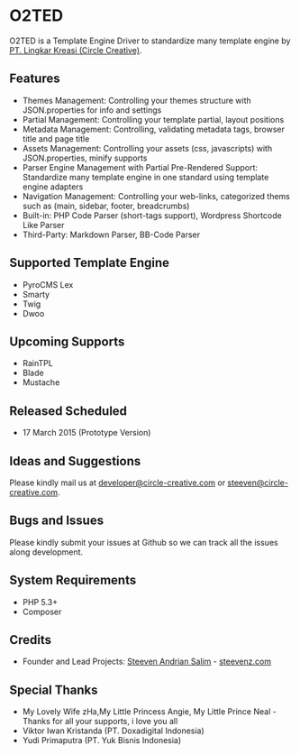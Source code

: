 # O2TED
O2TED is a Template Engine Driver to standardize many template engine by [PT. Lingkar Kreasi (Circle Creative)][1].

Features
------------------
* Themes Management: Controlling your themes structure with JSON.properties for info and settings
* Partial Management: Controlling your template partial, layout positions
* Metadata Management: Controlling, validating metadata tags, browser title and page title
* Assets Management: Controlling your assets (css, javascripts) with JSON.properties, minify supports
* Parser Engine Management with Partial Pre-Rendered Support: Standardize many template engine in one standard using template engine adapters
* Navigation Management: Controlling your web-links, categorized thems such as (main, sidebar, footer, breadcrumbs)
* Built-in: PHP Code Parser (short-tags support), Wordpress Shortcode Like Parser
* Third-Party: Markdown Parser, BB-Code Parser

Supported Template Engine
------------------
* PyroCMS Lex
* Smarty
* Twig
* Dwoo
 
Upcoming Supports
------------------
* RainTPL
* Blade
* Mustache

Released Scheduled
------------------
* 17 March 2015 (Prototype Version)

Ideas and Suggestions
---------------------
Please kindly mail us at [developer@circle-creative.com][6] or [steeven@circle-creative.com][7].

Bugs and Issues
---------------
Please kindly submit your issues at Github so we can track all the issues along development.

System Requirements
-------------------
- PHP 5.3+
- Composer

Credits
-------
* Founder and Lead Projects: [Steeven Andrian Salim][7] - [steevenz.com][6]
 
Special Thanks
--------------
* My Lovely Wife zHa,My Little Princess Angie, My Little Prince Neal - Thanks for all your supports, i love you all
* Viktor Iwan Kristanda (PT. Doxadigital Indonesia)
* Yudi Primaputra (PT. Yuk Bisnis Indonesia)

[1]: http://circle-creative.com
[2]: http://circle-creative.com/products/o2ted
[3]: http://o2system.center
[4]: mailto:developer@circle-creative.com
[5]: mailto:steeven@circle-creative.com
[6]: http://steevenz.com
[7]: http://cv.steevenz.com
[8]: https://getcomposer.org
[9]: https://packagist.org/packages/o2system/o2system
[10]: http://www.smarty.net/
[11]: http://twig.sensiolabs.org/
